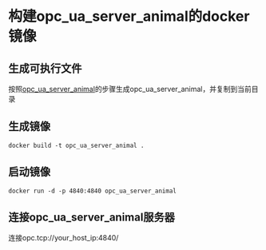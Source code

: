 # 构建opc_ua_server_animal的docker镜像

## 生成可执行文件
按照[opc_ua_server_animal](../README.md)的步骤生成opc_ua_server_animal，并复制到当前目录

## 生成镜像
```
docker build -t opc_ua_server_animal .
```

## 启动镜像
```
docker run -d -p 4840:4840 opc_ua_server_animal
```

## 连接opc_ua_server_animal服务器

连接opc.tcp://your_host_ip:4840/